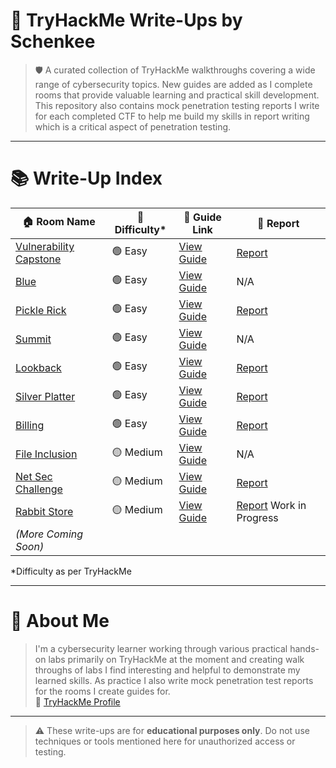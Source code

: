 # 🧠 TryHackMe Write-Ups by Schenkee

> 🛡️ A curated collection of TryHackMe walkthroughs covering a wide range of cybersecurity topics. New guides are added as I complete rooms that provide valuable learning and practical skill development. This repository also contains mock penetration testing reports I write for each completed CTF to help me build my skills in report writing which is a critical aspect of penetration testing.  

---

# 📚 Write-Up Index

| 🏠 Room Name              | 🎯 Difficulty* | 📘 Guide Link                        | 📄 Report |  
|---------------------------|----------------|---------------------------------------|---------------------------------------|
| [Vulnerability Capstone](https://tryhackme.com/room/vulnerabilitycapstone)  | 🟢 Easy | [View Guide](https://github.com/Schenkee/TryHackMe-Guides/blob/main/Vulnerability_Capstone/Vulnerability_Capstone.md) | [Report](https://github.com/Schenkee/TryHackMe-Guides/blob/main/Reports/Vulnerability_Capstone_report.md) |  
| [Blue](https://tryhackme.com/room/blue)  | 🟢 Easy | [View Guide](https://github.com/Schenkee/TryHackMe-Guides/blob/main/Blue/Blue.md) | N/A |  
| [Pickle Rick](https://tryhackme.com/room/picklerick) | 🟢 Easy | [View Guide](https://github.com/Schenkee/TryHackMe-Guides/blob/main/Pickle_Rick/Pickle_Rick.md) | [Report](https://github.com/Schenkee/TryHackMe-Guides/blob/main/Reports/Pickle_Rick_report.md) |    
| [Summit](https://tryhackme.com/room/summit) |🟢 Easy | [View Guide](https://github.com/Schenkee/TryHackMe-Guides/blob/main/Summit/Summit.md) | N/A |  
| [Lookback](https://tryhackme.com/room/lookback)  | 🟢 Easy | [View Guide](https://github.com/Schenkee/TryHackMe-Guides/blob/main/Lookback/Lookback.md) | [Report](https://github.com/Schenkee/TryHackMe-Guides/blob/main/Reports/Lookback_report.md) |  
| [Silver Platter](https://tryhackme.com/room/silverplatter)  | 🟢 Easy | [View Guide](https://github.com/Schenkee/TryHackMe-Guides/blob/main/Silver_Platter/Silver_Platter.md) | [Report](https://github.com/Schenkee/TryHackMe-Guides/blob/main/Reports/Silver_Platter_report.md) |    
| [Billing](https://tryhackme.com/room/billing)  | 🟢 Easy | [View Guide](https://github.com/Schenkee/TryHackMe-Guides/blob/main/Billing/Billing.md) | [Report](https://github.com/Schenkee/TryHackMe-Guides/blob/main/Reports/Billing_report.md) |  
| [File Inclusion](https://tryhackme.com/room/fileinc)            | 🟡 Medium     | [View Guide](https://github.com/Schenkee/TryHackMe-Guides/blob/main/File_Inclusion/File_Inclusion.md)   | N/A |  
| [Net Sec Challenge](https://tryhackme.com/room/netsecchallenge) |  🟡 Medium   | [View Guide](https://github.com/Schenkee/TryHackMe-Guides/blob/main/Net_Sec_Challenge/Net_Sec_Challenge.md)| [Report](https://github.com/Schenkee/TryHackMe-Guides/blob/main/Reports/Net_Sec_Challenge_report.md) |  
| [Rabbit Store](https://tryhackme.com/room/rabbitstore) |  🟡 Medium   | [View Guide](https://github.com/Schenkee/TryHackMe-Guides/tree/main/Rabbit_Store) | [Report](https://github.com/Schenkee/TryHackMe-Guides/blob/main/Reports/Rabbit_Store_report.md) Work in Progress |    
| *(More Coming Soon)*      |               |                                       |
  
*Difficulty as per TryHackMe
  
---

# 👤 About Me

> I'm a cybersecurity learner working through various practical hands-on labs primarily on TryHackMe at the moment and creating walk throughs of labs I find interesting and helpful to demonstrate my learned skills. As practice I also write mock penetration test reports for the rooms I create guides for.   
🔗 [TryHackMe Profile](https://tryhackme.com/p/schenkee)  

---

> ⚠️ These write-ups are for **educational purposes only**. Do not use techniques or tools mentioned here for unauthorized access or testing.

